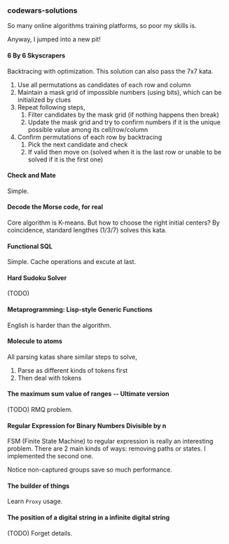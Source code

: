 ### codewars-solutions

So many online algorithms training platforms, so poor my skills is.

Anyway, I jumped into a new pit!

#### 6 By 6 Skyscrapers

Backtracing with optimization. This solution can also pass the 7x7 kata.

1. Use all permutations as candidates of each row and column
1. Maintain a mask grid of impossible numbers (using bits), which can be initialized by clues
1. Repeat following steps,
    1. Filter candidates by the mask grid (if nothing happens then break)
    1. Update the mask grid and try to confirm numbers if it is the unique possible value among its cell/row/column
1. Confirm permutations of each row by backtracing
    1. Pick the next candidate and check
    1. If valid then move on (solved when it is the last row or unable to be solved if it is the first one)

#### Check and Mate

Simple.

#### Decode the Morse code, for real

Core algorithm is K-means. But how to choose the right initial centers? By coincidence, standard lengthes (1/3/7) solves this kata.

#### Functional SQL

Simple. Cache operations and excute at last.

#### Hard Sudoku Solver

(TODO)

#### Metaprogramming: Lisp-style Generic Functions

English is harder than the algorithm.

#### Molecule to atoms

All parsing katas share similar steps to solve,

1. Parse as different kinds of tokens first
1. Then deal with tokens

#### The maximum sum value of ranges -- Ultimate version

(TODO) RMQ problem.

#### Regular Expression for Binary Numbers Divisible by n

FSM (Finite State Machine) to regular expression is really an interesting problem. There are 2 main kinds of ways: removing paths or states. I implemented the second one.

Notice non-captured groups save so much performance.

#### The builder of things

Learn `Proxy` usage.

#### The position of a digital string in a infinite digital string

(TODO) Forget details.

